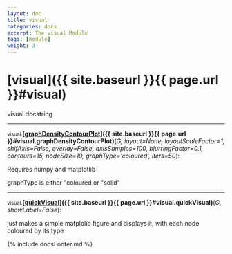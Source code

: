 ```yaml
---
layout: doc
title: visual
categories: docs
excerpt: The visual Module
tags: [module]
weight: 3
---
```

<a name="visual"></a>

# [visual]({{ site.baseurl }}{{ page.url }}#visual)

visual docstring




- - -

<a name="visual.graphDensityContourPlot"></a><small>visual.</small>**[<ins>graphDensityContourPlot</ins>]({{ site.baseurl }}{{ page.url }}#visual.graphDensityContourPlot)**(_G, layout=None, layoutScaleFactor=1, shifAxis=False, overlay=False, axisSamples=100, blurringFactor=0.1, contours=15, nodeSize=10, graphType='coloured', iters=50_):

Requires numpy and matplotlib

graphType is either "coloured or "solid"


- - -

<a name="visual.quickVisual"></a><small>visual.</small>**[<ins>quickVisual</ins>]({{ site.baseurl }}{{ page.url }}#visual.quickVisual)**(_G, showLabel=False_):

just makes a simple matplolib figure and displays it, with each node coloured by its type



{% include docsFooter.md %}